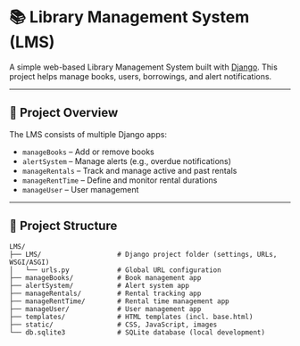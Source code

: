 # 📚 Library Management System (LMS)

A simple web-based Library Management System built with [Django](https://www.djangoproject.com/). This project helps manage books, users, borrowings, and alert notifications.

---

## 🔧 Project Overview

The LMS consists of multiple Django apps:

- `manageBooks` – Add or remove books
- `alertSystem` – Manage alerts (e.g., overdue notifications)
- `manageRentals` – Track and manage active and past rentals
- `manageRentTime` – Define and monitor rental durations
- `manageUser` – User management

---

## 📂 Project Structure

```text
LMS/
├── LMS/                   # Django project folder (settings, URLs, WSGI/ASGI)
│   └── urls.py            # Global URL configuration
├── manageBooks/           # Book management app
├── alertSystem/           # Alert system app
├── manageRentals/         # Rental tracking app
├── manageRentTime/        # Rental time management app
├── manageUser/            # User management app
├── templates/             # HTML templates (incl. base.html)
├── static/                # CSS, JavaScript, images
└── db.sqlite3             # SQLite database (local development)